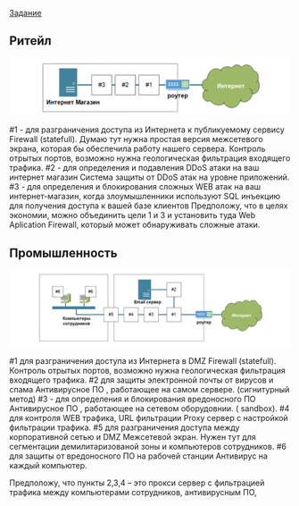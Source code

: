 [Задание](https://github.com/netology-code/ibnet-homeworks/tree/v2/08_basics)

## Ритейл

![1.png](1.png)

#1 - для разграничения доступа из Интернета к публикуемому сервису 
Firewall (statefull). Думаю тут нужна простая версия межсетевого экрана, которая бы 	обеспечила работу нашего сервера. Контроль отрытых портов, возможно нужна 	геологическая фильтрация входящего трафика. 
#2 - для определения и подавления DDoS атаки на ваш интернет магазин 
Система защиты от DDoS атак на уровне приложений.
#3 - для определения и блокирования сложных WEB атак на ваш интернет-магазин, когда злоумышленники используют SQL инъекцию для получения доступа к вашей базе клиентов 
Предположу, что в целях экономии, можно объединить цели 1 и 3 и установить туда 	Web Aplication Firewall, который может обнаруживать сложные атаки.

## Промышленность

![2.png](2.png)

#1 для разграничения доступа из Интернета в DMZ 
Firewall (statefull). Контроль отрытых портов, возможно нужна геологическая 	фильтрация входящего трафика. 
#2 для защиты электронной почты от вирусов и спама 
Антивирусное ПО , работающее на самом сервере. (сигнитурный метод)
#3 - для определения и блокирования вредоносного ПО 
Антивирусное ПО , работающее на сетевом оборудовнии. ( sandbox).
#4 для контроля WEB трафика, URL фильтрации 
Proxy сервер с настройкой фильтрации трафика.
#5 для разграничения доступа между корпоративной сетью и DMZ 
Межсетевой экран. Нужен тут для сегментации демилитаризованой зоны и компьютеров сотрудников. 
#6 для защиты от вредоносного ПО на рабочей станции 
Антивирус на каждый компьютер. 

Предположу, что пункты 2,3,4 – это прокси сервер с фильтрацией трафика между компьютерами сотрудников, антивирусным ПО,

